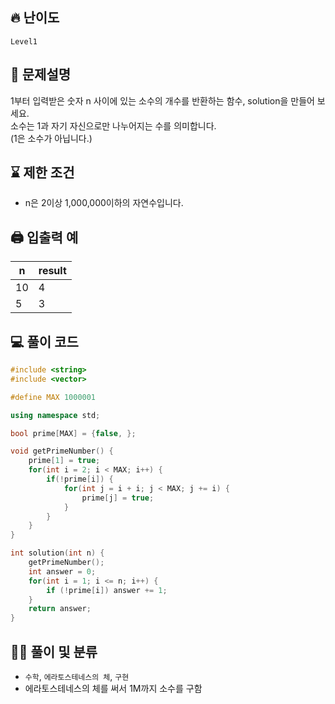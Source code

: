 ## 🔥 난이도
`Level1`

## 📝 문제설명
1부터 입력받은 숫자 n 사이에 있는 소수의 개수를 반환하는 함수, solution을 만들어 보세요.   
소수는 1과 자기 자신으로만 나누어지는 수를 의미합니다.   
(1은 소수가 아닙니다.)

## ⌛️ 제한 조건
- n은 2이상 1,000,000이하의 자연수입니다.

## 🖨  입출력 예
n|	result
--|--
10|	4
5	|3

## 💻 풀이 코드
```cpp
#include <string>
#include <vector>

#define MAX 1000001

using namespace std;

bool prime[MAX] = {false, };

void getPrimeNumber() {
    prime[1] = true;
    for(int i = 2; i < MAX; i++) {
        if(!prime[i]) {
            for(int j = i + i; j < MAX; j += i) {
                prime[j] = true;
            }
        }
    }
}

int solution(int n) {
    getPrimeNumber();
    int answer = 0;
    for(int i = 1; i <= n; i++) {
        if (!prime[i]) answer += 1;
    }
    return answer;
}
```

## ✍🏻 풀이 및 분류
- `수학`, `에라토스테네스의 체`, `구현`
- 에라토스테네스의 체를 써서 1M까지 소수를 구함
